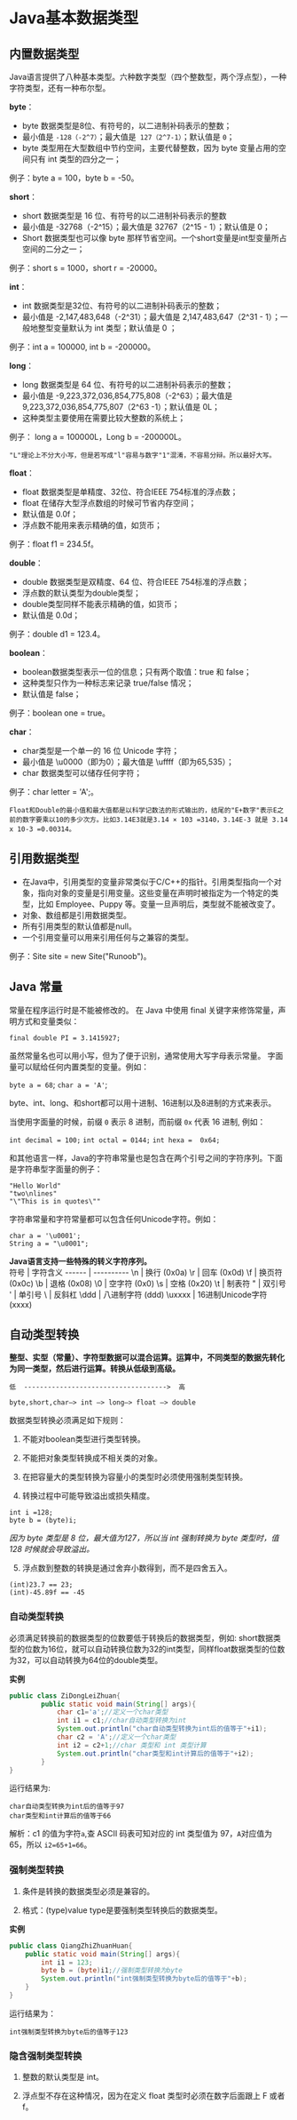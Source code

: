 # Java基本数据类型
## 内置数据类型
Java语言提供了八种基本类型。六种数字类型（四个整数型，两个浮点型），一种字符类型，还有一种布尔型。

**byte**：
* byte 数据类型是8位、有符号的，以二进制补码表示的整数；
* 最小值是 `-128（-2^7）`；最大值是` 127（2^7-1）`；默认值是 `0`；
* byte 类型用在大型数组中节约空间，主要代替整数，因为 byte 变量占用的空间只有 int 类型的四分之一；

例子：byte a = 100，byte b = -50。

**short**：
* short 数据类型是 16 位、有符号的以二进制补码表示的整数
* 最小值是 -32768（-2^15）；最大值是 32767（2^15 - 1）；默认值是 0；
* Short 数据类型也可以像 byte 那样节省空间。一个short变量是int型变量所占空间的二分之一；

例子：short s = 1000，short r = -20000。

**int**：
* int 数据类型是32位、有符号的以二进制补码表示的整数；
* 最小值是 -2,147,483,648（-2^31）；最大值是 2,147,483,647（2^31 - 1）；一般地整型变量默认为 int 类型；默认值是 0 ；

例子：int a = 100000, int b = -200000。

**long**：
* long 数据类型是 64 位、有符号的以二进制补码表示的整数；
* 最小值是 -9,223,372,036,854,775,808（-2^63）；最大值是 9,223,372,036,854,775,807（2^63 -1）；默认值是 0L；
* 这种类型主要使用在需要比较大整数的系统上；

例子： long a = 100000L，Long b = -200000L。

    "L"理论上不分大小写，但是若写成"l"容易与数字"1"混淆，不容易分辩。所以最好大写。

**float**：
* float 数据类型是单精度、32位、符合IEEE 754标准的浮点数；
* float 在储存大型浮点数组的时候可节省内存空间；
* 默认值是 0.0f；
* 浮点数不能用来表示精确的值，如货币；

例子：float f1 = 234.5f。

**double**：
* double 数据类型是双精度、64 位、符合IEEE 754标准的浮点数；
* 浮点数的默认类型为double类型；
* double类型同样不能表示精确的值，如货币；
* 默认值是 0.0d；

例子：double d1 = 123.4。

**boolean**：
* boolean数据类型表示一位的信息；只有两个取值：true 和 false；
* 这种类型只作为一种标志来记录 true/false 情况；
* 默认值是 false；

例子：boolean one = true。

**char**：
* char类型是一个单一的 16 位 Unicode 字符；
* 最小值是 \u0000（即为0）；最大值是 \uffff（即为65,535）；
* char 数据类型可以储存任何字符；

例子：char letter = 'A';。

    Float和Double的最小值和最大值都是以科学记数法的形式输出的，结尾的"E+数字"表示E之前的数字要乘以10的多少次方。比如3.14E3就是3.14 × 103 =3140，3.14E-3 就是 3.14 x 10-3 =0.00314。
## 引用数据类型

* 在Java中，引用类型的变量非常类似于C/C++的指针。引用类型指向一个对象，指向对象的变量是引用变量。这些变量在声明时被指定为一个特定的类型，比如 Employee、Puppy 等。变量一旦声明后，类型就不能被改变了。
* 对象、数组都是引用数据类型。
* 所有引用类型的默认值都是null。
* 一个引用变量可以用来引用任何与之兼容的类型。

例子：Site site = new Site("Runoob")。

## Java 常量
常量在程序运行时是不能被修改的。
在 Java 中使用 final 关键字来修饰常量，声明方式和变量类似：

`final double PI = 3.1415927;`

虽然常量名也可以用小写，但为了便于识别，通常使用大写字母表示常量。
字面量可以赋给任何内置类型的变量。例如：

`byte a = 68`;
`char a = 'A'`;

byte、int、long、和short都可以用十进制、16进制以及8进制的方式来表示。

当使用字面量的时候，前缀 `0` 表示 8 进制，而前缀 `0x` 代表 16 进制, 例如：

`int decimal = 100;`
`int octal = 0144;`
`int hexa =  0x64;`

和其他语言一样，Java的字符串常量也是包含在两个引号之间的字符序列。下面是字符串型字面量的例子：

```
"Hello World"
"two\nlines"
"\"This is in quotes\""
```
字符串常量和字符常量都可以包含任何Unicode字符。例如：

```
char a = '\u0001';
String a = "\u0001";
```
**Java语言支持一些特殊的转义字符序列。**  
 符号 | 字符含义
 ------ | ----------
 \n	| 换行 (0x0a)
 \r	| 回车 (0x0d)
 \f	| 换页符(0x0c)
 \b	| 退格 (0x08)
 \0	| 空字符 (0x0)
 \s	| 空格 (0x20)
 \t	| 制表符
 \"	| 双引号
 \'	| 单引号
 \\	| 反斜杠
 \ddd	| 八进制字符 (ddd)
 \uxxxx	| 16进制Unicode字符 (xxxx)

## 自动类型转换
**整型、实型（常量）、字符型数据可以混合运算。运算中，不同类型的数据先转化为同一类型，然后进行运算。转换从低级到高级。**

    低  ------------------------------------>  高

    byte,short,char—> int —> long—> float —> double 
数据类型转换必须满足如下规则：

1. 不能对boolean类型进行类型转换。

2. 不能把对象类型转换成不相关类的对象。

3. 在把容量大的类型转换为容量小的类型时必须使用强制类型转换。

4. 转换过程中可能导致溢出或损失精度。
```
int i =128;   
byte b = (byte)i;
```
*因为 byte 类型是 8 位，最大值为127，所以当 int 强制转换为 byte 类型时，值 128 时候就会导致溢出。*

5. 浮点数到整数的转换是通过舍弃小数得到，而不是四舍五入。
```
(int)23.7 == 23;        
(int)-45.89f == -45
```
### 自动类型转换
必须满足转换前的数据类型的位数要低于转换后的数据类型，例如: short数据类型的位数为16位，就可以自动转换位数为32的int类型，同样float数据类型的位数为32，可以自动转换为64位的double类型。

__实例__
```java
public class ZiDongLeiZhuan{
        public static void main(String[] args){
            char c1='a';//定义一个char类型
            int i1 = c1;//char自动类型转换为int
            System.out.println("char自动类型转换为int后的值等于"+i1);
            char c2 = 'A';//定义一个char类型
            int i2 = c2+1;//char 类型和 int 类型计算
            System.out.println("char类型和int计算后的值等于"+i2);
        }
}
```
运行结果为:
```
char自动类型转换为int后的值等于97
char类型和int计算后的值等于66
```
解析：c1 的值为字符` a `,查 ASCII 码表可知对应的 int 类型值为 97，` A `对应值为 65，所以 `i2=65+1=66`。

### 强制类型转换
1. 条件是转换的数据类型必须是兼容的。

2. 格式：(type)value type是要强制类型转换后的数据类型。

**实例**
```java
public class QiangZhiZhuanHuan{
    public static void main(String[] args){
        int i1 = 123;
        byte b = (byte)i1;//强制类型转换为byte
        System.out.println("int强制类型转换为byte后的值等于"+b);
    }
}
```
运行结果为：
```
int强制类型转换为byte后的值等于123
```

### 隐含强制类型转换
1. 整数的默认类型是 int。

2. 浮点型不存在这种情况，因为在定义 float 类型时必须在数字后面跟上 F 或者 f。
